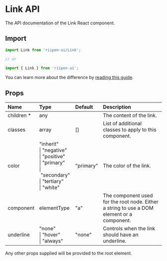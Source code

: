 <!--- This documentation is automatically generated, do not try to edit it. -->

# Link API

<p class="description">The API documentation of the Link React component.</p>

## Import

```js
import Link from 'riipen-ui/Link';

// or

import { Link } from 'riipen-ui';
```

You can learn more about the difference by [reading this guide](/guides/bundle-size).

## Props

| Name | Type | Default | Description |
|:-----|:-----|:--------|:------------|
| <span class="prop-name required">children&nbsp;*</span> | <span class="prop-type">any</span> |  | The content of the link. |
| <span class="prop-name">classes</span> | <span class="prop-type">array</span> | <span class="prop-default">[]</span> | List of additional classes to apply to this component. |
| <span class="prop-name">color</span> | <span class="prop-type">"inherit"<br>&#124;&nbsp;"negative"<br>&#124;&nbsp;"positive"<br>&#124;&nbsp;"primary"<br>&#124;&nbsp;"secondary"<br>&#124;&nbsp;"tertiary"<br>&#124;&nbsp;"white"</span> | <span class="prop-default">"primary"</span> | The color of the link. |
| <span class="prop-name">component</span> | <span class="prop-type">elementType</span> | <span class="prop-default">"a"</span> | The component used for the root node. Either a string to use a DOM element or a component. |
| <span class="prop-name">underline</span> | <span class="prop-type">"none"<br>&#124;&nbsp;"hover"<br>&#124;&nbsp;"always"</span> | <span class="prop-default">"none"</span> | Controls when the link should have an underline. |


Any other props supplied will be provided to the root element.